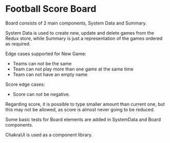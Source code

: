 # Football Score Board

Board consists of 2 main components, System Data and Summary.

System Data is used to create new, update and delete games from the Redux store, while Summary is just a representation of the games ordered as required.

Edge cases supported for New Game: 
 - Teams can not be the same
 - Team can not play more than one game at the same time
 - Team can not have an empty name

Score edge cases:
 -  Score can not be negative.

Regarding score, it is possible to type smaller amount than current one, but this may not be allowed, as score is almost never going to be reduced.

Some basic tests for Board elements are added in SystemData and Board components.

ChakraUI is used as a component library.
